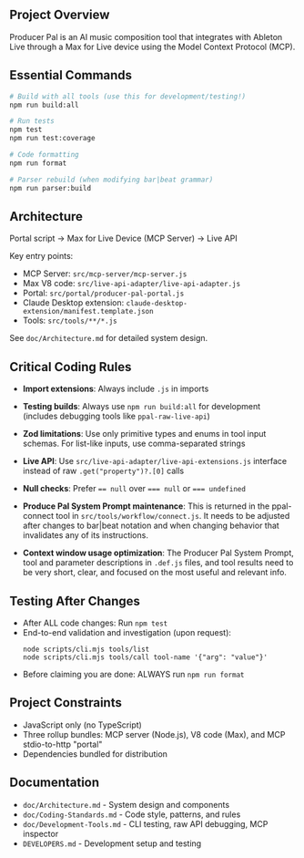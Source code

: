 ## Project Overview

Producer Pal is an AI music composition tool that integrates with Ableton Live
through a Max for Live device using the Model Context Protocol (MCP).

## Essential Commands

```bash
# Build with all tools (use this for development/testing!)
npm run build:all

# Run tests
npm test
npm run test:coverage

# Code formatting
npm run format

# Parser rebuild (when modifying bar|beat grammar)
npm run parser:build
```

## Architecture

Portal script → Max for Live Device (MCP Server) → Live API

Key entry points:

- MCP Server: `src/mcp-server/mcp-server.js`
- Max V8 code: `src/live-api-adapter/live-api-adapter.js`
- Portal: `src/portal/producer-pal-portal.js`
- Claude Desktop extension: `claude-desktop-extension/manifest.template.json`
- Tools: `src/tools/**/*.js`

See `doc/Architecture.md` for detailed system design.

## Critical Coding Rules

- **Import extensions**: Always include `.js` in imports

- **Testing builds**: Always use `npm run build:all` for development (includes
  debugging tools like `ppal-raw-live-api`)

- **Zod limitations**: Use only primitive types and enums in tool input schemas.
  For list-like inputs, use comma-separated strings

- **Live API**: Use `src/live-api-adapter/live-api-extensions.js` interface
  instead of raw `.get("property")?.[0]` calls

- **Null checks**: Prefer `== null` over `=== null` or `=== undefined`

- **Produce Pal System Prompt maintenance**: This is returned in the
  ppal-connect tool in `src/tools/workflow/connect.js`. It needs to be adjusted
  after changes to bar|beat notation and when changing behavior that invalidates
  any of its instructions.

- **Context window usage optimization**: The Producer Pal System Prompt, tool
  and parameter descriptions in `.def.js` files, and tool results need to be
  very short, clear, and focused on the most useful and relevant info.

## Testing After Changes

- After ALL code changes: Run `npm test`
- End-to-end validation and investigation (upon request):
  ```
  node scripts/cli.mjs tools/list
  node scripts/cli.mjs tools/call tool-name '{"arg": "value"}'
  ```
- Before claiming you are done: ALWAYS run `npm run format`

## Project Constraints

- JavaScript only (no TypeScript)
- Three rollup bundles: MCP server (Node.js), V8 code (Max), and MCP
  stdio-to-http "portal"
- Dependencies bundled for distribution

## Documentation

- `doc/Architecture.md` - System design and components
- `doc/Coding-Standards.md` - Code style, patterns, and rules
- `doc/Development-Tools.md` - CLI testing, raw API debugging, MCP inspector
- `DEVELOPERS.md` - Development setup and testing
